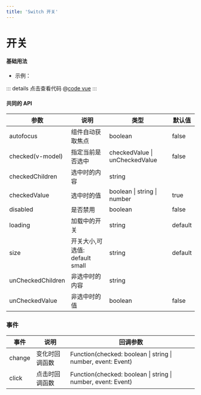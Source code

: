 ```yaml
---
title: 'Switch 开关'
---
```


# 开关

#### 基础用法

- 示例：

<clientOnly>
  <switchDemo1 />
</clientOnly>

::: details 点击查看代码
@[code vue](@components/switch/switchDemo1.vue)
:::

#### 共同的 API

| 参数              | 说明                           | 类型                           | 默认值  |
| ----------------- | ------------------------------ | ------------------------------ | ------- |
| autofocus         | 组件自动获取焦点               | boolean                        | false   |
| checked(v-model)  | 指定当前是否选中               | checkedValue \| unCheckedValue | false   |
| checkedChildren   | 选中时的内容                   | string                         |         |
| checkedValue      | 选中时的值                     | boolean \| string \| number    | true    |
| disabled          | 是否禁用                       | boolean                        | false   |
| loading           | 加载中的开关                   | string                         | default |
| size              | 开关大小,可选值: default small | string                         | default |
| unCheckedChildren | 非选中时的内容                 | string                         |         |
| unCheckedValue    | 非选中时的值                   | boolean                        | false   |

### 事件

| 事件   | 说明           | 回调参数                                                     |
| ------ | -------------- | ------------------------------------------------------------ |
| change | 变化时回调函数 | Function(checked: boolean \| string \| number, event: Event) |
| click  | 点击时回调函数 | Function(checked: boolean \| string \| number, event: Event) |
